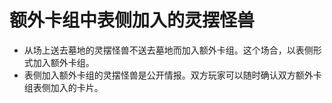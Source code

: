 # 额外卡组中表侧加入的灵摆怪兽

* 从场上送去墓地的灵摆怪兽不送去墓地而加入额外卡组。这个场合，以表侧形式加入额外卡组。
* 表侧加入额外卡组的灵摆怪兽是公开情报。双方玩家可以随时确认双方额外卡组表侧加入的卡片。

